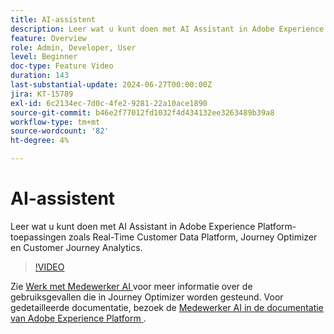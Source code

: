 ```yaml
---
title: AI-assistent
description: Leer wat u kunt doen met AI Assistant in Adobe Experience Platform-toepassingen zoals Real-Time Customer Data Platform, Journey Optimizer en Customer Journey Analytics.
feature: Overview
role: Admin, Developer, User
level: Beginner
doc-type: Feature Video
duration: 143
last-substantial-update: 2024-06-27T00:00:00Z
jira: KT-15789
exl-id: 6c2134ec-7d0c-4fe2-9281-22a10ace1890
source-git-commit: b46e2f77012fd1032f4d434132ee3263489b39a8
workflow-type: tm+mt
source-wordcount: '82'
ht-degree: 4%

---
```


# AI-assistent

Leer wat u kunt doen met AI Assistant in Adobe Experience Platform-toepassingen zoals Real-Time Customer Data Platform, Journey Optimizer en Customer Journey Analytics.

>[!VIDEO](https://video.tv.adobe.com/v/3429845/?learn=on)

Zie [ Werk met Medewerker AI ](https://experienceleague.adobe.com/en/docs/journey-optimizer/using/get-started/ai-assistant) voor meer informatie over de gebruiksgevallen die in Journey Optimizer worden gesteund. Voor gedetailleerde documentatie, bezoek de [ Medewerker AI in de documentatie van Adobe Experience Platform ](https://experienceleague.adobe.com/en/docs/experience-platform/ai-assistant/home).
